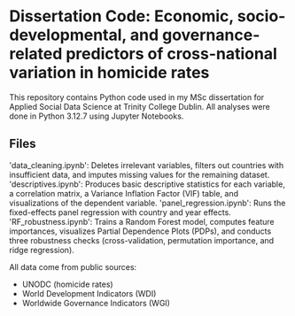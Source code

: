# Dissertation Code: Economic, socio-developmental, and governance-related predictors of cross-national variation in homicide rates

This repository contains Python code used in my MSc dissertation for Applied Social Data Science at Trinity College Dublin. All analyses were done in Python 3.12.7 using Jupyter Notebooks.

## Files
'data_cleaning.ipynb': Deletes irrelevant variables, filters out countries with insufficient data, and imputes missing values for the remaining dataset.
'descriptives.ipynb': Produces basic descriptive statistics for each variable, a correlation matrix, a Variance Inflation Factor (VIF) table, and visualizations of the dependent variable.
'panel_regression.ipynb': Runs the fixed-effects panel regression with country and year effects.
'RF_robustness.ipynb': Trains a Random Forest model, computes feature importances, visualizes Partial Dependence Plots (PDPs), and conducts three robustness checks (cross-validation, permutation importance, and ridge regression).

All data come from public sources:
- UNODC (homicide rates)
- World Development Indicators (WDI)
- Worldwide Governance Indicators (WGI)
